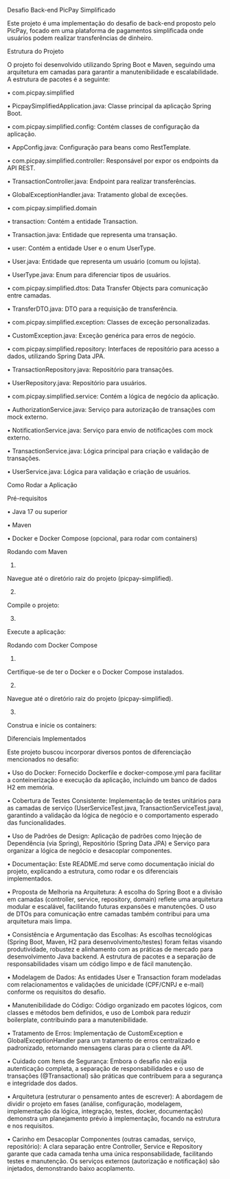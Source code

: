 Desafio Back-end PicPay Simplificado

Este projeto é uma implementação do desafio de back-end proposto pelo PicPay, focado em uma plataforma de pagamentos simplificada onde usuários podem realizar transferências de dinheiro.

Estrutura do Projeto

O projeto foi desenvolvido utilizando Spring Boot e Maven, seguindo uma arquitetura em camadas para garantir a manutenibilidade e escalabilidade. A estrutura de pacotes é a seguinte:

•
com.picpay.simplified

•
PicpaySimplifiedApplication.java: Classe principal da aplicação Spring Boot.



•
com.picpay.simplified.config: Contém classes de configuração da aplicação.

•
AppConfig.java: Configuração para beans como RestTemplate.



•
com.picpay.simplified.controller: Responsável por expor os endpoints da API REST.

•
TransactionController.java: Endpoint para realizar transferências.

•
GlobalExceptionHandler.java: Tratamento global de exceções.



•
com.picpay.simplified.domain

•
transaction: Contém a entidade Transaction.

•
Transaction.java: Entidade que representa uma transação.



•
user: Contém a entidade User e o enum UserType.

•
User.java: Entidade que representa um usuário (comum ou lojista).

•
UserType.java: Enum para diferenciar tipos de usuários.





•
com.picpay.simplified.dtos: Data Transfer Objects para comunicação entre camadas.

•
TransferDTO.java: DTO para a requisição de transferência.



•
com.picpay.simplified.exception: Classes de exceção personalizadas.

•
CustomException.java: Exceção genérica para erros de negócio.



•
com.picpay.simplified.repository: Interfaces de repositório para acesso a dados, utilizando Spring Data JPA.

•
TransactionRepository.java: Repositório para transações.

•
UserRepository.java: Repositório para usuários.



•
com.picpay.simplified.service: Contém a lógica de negócio da aplicação.

•
AuthorizationService.java: Serviço para autorização de transações com mock externo.

•
NotificationService.java: Serviço para envio de notificações com mock externo.

•
TransactionService.java: Lógica principal para criação e validação de transações.

•
UserService.java: Lógica para validação e criação de usuários.



Como Rodar a Aplicação

Pré-requisitos

•
Java 17 ou superior

•
Maven

•
Docker e Docker Compose (opcional, para rodar com containers)

Rodando com Maven

1.
Navegue até o diretório raiz do projeto (picpay-simplified).

2.
Compile o projeto:

3.
Execute a aplicação:

Rodando com Docker Compose

1.
Certifique-se de ter o Docker e o Docker Compose instalados.

2.
Navegue até o diretório raiz do projeto (picpay-simplified).

3.
Construa e inicie os containers:

Diferenciais Implementados

Este projeto buscou incorporar diversos pontos de diferenciação mencionados no desafio:

•
Uso do Docker: Fornecido Dockerfile e docker-compose.yml para facilitar a conteinerização e execução da aplicação, incluindo um banco de dados H2 em memória.

•
Cobertura de Testes Consistente: Implementação de testes unitários para as camadas de serviço (UserServiceTest.java, TransactionServiceTest.java), garantindo a validação da lógica de negócio e o comportamento esperado das funcionalidades.

•
Uso de Padrões de Design: Aplicação de padrões como Injeção de Dependência (via Spring), Repositório (Spring Data JPA) e Serviço para organizar a lógica de negócio e desacoplar componentes.

•
Documentação: Este README.md serve como documentação inicial do projeto, explicando a estrutura, como rodar e os diferenciais implementados.

•
Proposta de Melhoria na Arquitetura: A escolha do Spring Boot e a divisão em camadas (controller, service, repository, domain) reflete uma arquitetura modular e escalável, facilitando futuras expansões e manutenções. O uso de DTOs para comunicação entre camadas também contribui para uma arquitetura mais limpa.

•
Consistência e Argumentação das Escolhas: As escolhas tecnológicas (Spring Boot, Maven, H2 para desenvolvimento/testes) foram feitas visando produtividade, robustez e alinhamento com as práticas de mercado para desenvolvimento Java backend. A estrutura de pacotes e a separação de responsabilidades visam um código limpo e de fácil manutenção.

•
Modelagem de Dados: As entidades User e Transaction foram modeladas com relacionamentos e validações de unicidade (CPF/CNPJ e e-mail) conforme os requisitos do desafio.

•
Manutenibilidade do Código: Código organizado em pacotes lógicos, com classes e métodos bem definidos, e uso de Lombok para reduzir boilerplate, contribuindo para a manutenibilidade.

•
Tratamento de Erros: Implementação de CustomException e GlobalExceptionHandler para um tratamento de erros centralizado e padronizado, retornando mensagens claras para o cliente da API.

•
Cuidado com Itens de Segurança: Embora o desafio não exija autenticação completa, a separação de responsabilidades e o uso de transações (@Transactional) são práticas que contribuem para a segurança e integridade dos dados.

•
Arquitetura (estruturar o pensamento antes de escrever): A abordagem de dividir o projeto em fases (análise, configuração, modelagem, implementação da lógica, integração, testes, docker, documentação) demonstra um planejamento prévio à implementação, focando na estrutura e nos requisitos.

•
Carinho em Desacoplar Componentes (outras camadas, serviço, repositório): A clara separação entre Controller, Service e Repository garante que cada camada tenha uma única responsabilidade, facilitando testes e manutenção. Os serviços externos (autorização e notificação) são injetados, demonstrando baixo acoplamento.

